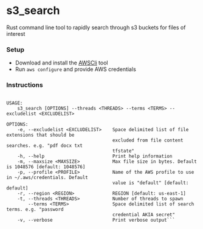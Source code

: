 # s3_search

Rust command line tool to rapidly search through s3 buckets for files of interest

### Setup
- Download and install the [AWSCli](https://www.google.com) tool
- Run `aws configure` and provide AWS credentials

### Instructions
```s3_search

USAGE:
    s3_search [OPTIONS] --threads <THREADS> --terms <TERMS> --excludelist <EXCLUDELIST>

OPTIONS:
    -e, --excludelist <EXCLUDELIST>    Space delimited list of file extensions that should be
                                       excluded from file content searches. e.g. "pdf docx txt
                                       tfstate"
    -h, --help                         Print help information
    -m, --maxsize <MAXSIZE>            Max file size in bytes. Default is 1048576 [default: 1048576]
    -p, --profile <PROFILE>            Name of the AWS profile to use in ~/.aws/credentials. Default
                                       value is "default" [default: default]
    -r, --region <REGION>              REGION [default: us-east-1]
    -t, --threads <THREADS>            Number of threads to spawn
        --terms <TERMS>                Space delimited list of search terms. e.g. "password
                                       credential AKIA secret"
    -v, --verbose                      Print verbose output```

